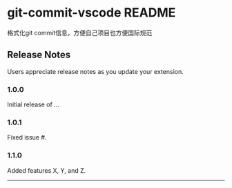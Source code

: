 # git-commit-vscode README

格式化git commit信息，方便自己项目也方便国际规范



## Release Notes

Users appreciate release notes as you update your extension.

### 1.0.0

Initial release of ...

### 1.0.1

Fixed issue #.

### 1.1.0

Added features X, Y, and Z.

---
